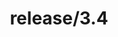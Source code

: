 ---
title: "release/3.4"
description: >
  release/3.4 CHANGELOG Summary, most recent version: v3.4.16, time: 2021-02-25
weight: -34
---